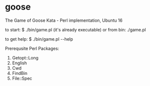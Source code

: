 # goose
The Game of Goose Kata - Perl implementation, Ubuntu 16

to start: 
$ ./bin/game.pl 
(it's already executable)
or from bin: 
./game.pl

to get help: 
$ ./bin/game.pl --help

Prerequsite Perl Packages:

1. Getopt::Long
1. English
1. Cwd
1. FindBin
1. File::Spec


